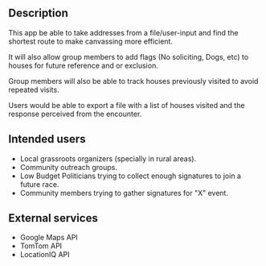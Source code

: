 ## Description

This app be able to take addresses from a file/user-input and find the shortest route to make canvassing more efficient.
<p>It will also allow group members to add flags (No soliciting, Dogs, etc) to houses for future reference and or exclusion.
<p>Group members will also be able to track houses previously visited to avoid repeated visits.
<p>Users would be able to export a file with a list of houses visited and the response perceived from the encounter.

## Intended users

* Local grassroots organizers (specially in rural areas).
* Community outreach groups.
* Low Budget Politicians trying to collect enough signatures to join a future race.
* Community members trying to gather signatures for "X" event.

## External services

* Google Maps API
* TomTom API
* LocationIQ API